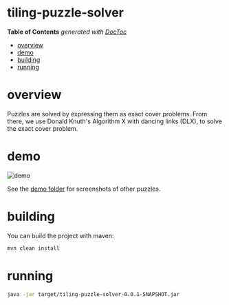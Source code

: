 # tiling-puzzle-solver
<!-- START doctoc generated TOC please keep comment here to allow auto update -->
<!-- DON'T EDIT THIS SECTION, INSTEAD RE-RUN doctoc TO UPDATE -->
**Table of Contents**  *generated with [DocToc](https://github.com/thlorenz/doctoc)*

- [overview](#overview)
- [demo](#demo)
- [building](#building)
- [running](#running)

<!-- END doctoc generated TOC please keep comment here to allow auto update -->
# overview
Puzzles are solved by expressing them as exact cover problems. From there, we use
Donald Knuth's Algorithm X with dancing links (DLX), to solve the exact cover problem.

# demo
![demo](/demo/pentominoes_8x8_missing_middle.gif)  

See the [demo folder](/demo/) for screenshots of other puzzles.

# building
You can build the project with maven:
```bash
mvn clean install
```

# running
```bash
java -jar target/tiling-puzzle-solver-0.0.1-SNAPSHOT.jar
```
